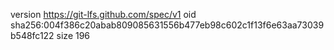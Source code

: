 version https://git-lfs.github.com/spec/v1
oid sha256:004f386c20abab809085631556b477eb98c602c1f13f6e63aa73039b548fc122
size 196
